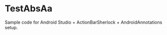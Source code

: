 TestAbsAa
=========

Sample code for Android Studio + ActionBarSherlock + AndroidAnnotations setup.
